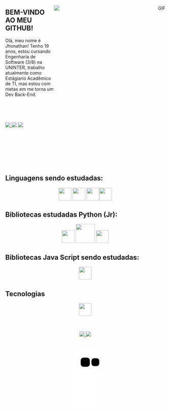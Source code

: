 <div align="right" style="margin-top: 20px; margin-bottom: 20px;">
  <img align="right" alt="GIF" src="https://github.com/abhisheknaiidu/abhisheknaiidu/blob/master/code.gif?raw=true" width="350" height="290" />
</div>


<div align= "left">

## BEM-VINDO AO MEU GITHUB!

Olá, meu nome é Jhonathan!
Tenho 19 anos, estou cursando Engenharia de Software (3/8) na UNINTER, trabalho atualmente como Estágiario Acadêmico de TI, mas estou com metas em me torna um Dev Back-End. 
</div>

</p>

<br/>
<br/>
<br/>

</p>
<p align= "left">
<a href="https://instagram.com/seu-usuário-instagram-aqui" target="_blank"><img src="https://img.shields.io/badge/-Instagram-%23E4405F?style=for-the-badge&logo=instagram&logoColor=white" target="_blank"> </a>
<a href = "mailto:jhonathan.turial@hotmail.com"><img src="https://img.shields.io/badge/Gmail-D14836?style=for-the-badge&logo=gmail&logoColor=white" target="_blank"></a>
<a href="https://www.linkedin.com/in/jhonathan-turial-7367571aa/" target="_blank"><img src="https://img.shields.io/badge/-LinkedIn-%230077B5?style=for-the-badge&logo=linkedin&logoColor=white" target="_blank"></a>
</p>




<br></br>
<br></br>
<br></br>

## Linguagens sendo estudadas:
<div align="center">
<img src="https://cdn.jsdelivr.net/gh/devicons/devicon/icons/python/python-original.svg" width = "40" height = "40">  <img 
 src="https://cdn.jsdelivr.net/gh/devicons/devicon/icons/javascript/javascript-original.svg" width = "40" height = "40" />
 <img src="https://cdn.jsdelivr.net/gh/devicons/devicon/icons/html5/html5-original.svg" width = "40" height = "40"/><img 
  src="https://cdn.jsdelivr.net/gh/devicons/devicon/icons/css3/css3-original.svg" width = "40" height = "40" />
</div>

 
<h2>Bibliotecas estudadas Python (Jr):</h2>
<div align="center">
 <img src="https://cdn.jsdelivr.net/gh/devicons/devicon/icons/numpy/numpy-original.svg" width = "40" height = "40" /> <img
 src="https://cdn.iconscout.com/icon/free/png-512/free-spark-20-458193.png?f=avif&w=256" width = "60" height = "60" /> <img 
 src="https://cdn.jsdelivr.net/gh/devicons/devicon/icons/pandas/pandas-original.svg" width = "40" height = "40" />
 </div>
 
<h2> Bibliotecas Java Script sendo estudadas: </h2>
<div align= "center">
<img src="https://cdn.jsdelivr.net/gh/devicons/devicon/icons/nodejs/nodejs-original.svg" width = "40" height = "40" />
</div>
  
<h2>Tecnologias</h2>
<div align= "center">
<img src="https://cdn.jsdelivr.net/gh/devicons/devicon/icons/jupyter/jupyter-original-wordmark.svg" width = "40" height = "40" /> 
</div>
<br/>

<h2></h2>

<div align= "center">
<a href="https://github.com/jhonathanturial">
<img height="180em" src="https://github-readme-stats.vercel.app/api/top-langs/?username=jhonathanturial&layout=compact&langs_count=7&theme=dracula"/>
<img height="180em" src="https://github-readme-stats.vercel.app/api?username=jhonathanturial&show_icons=true&theme=dracula&include_all_commits=true&count_private=true"/>
</div>
  
<h2></h2>
  
<div align="center">

![Snake animation](https://github.com/jhonathanturial/jhonathanturial/blob/output/github-contribution-grid-snake.svg)

</div>
  
<h2></h2>
